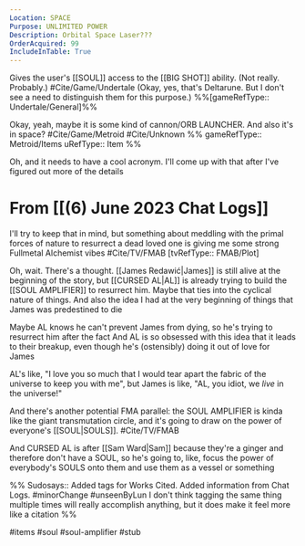 ```yaml
---
Location: SPACE
Purpose: UNLIMITED POWER
Description: Orbital Space Laser???
OrderAcquired: 99
IncludeInTable: True
---
```

Gives the user's [[SOUL]] access to the \[\[BIG SHOT\]\] ability. (Not really. Probably.)
#Cite/Game/Undertale (Okay, yes, that's Deltarune. But I don't see a need to distinguish them for this purpose.) %%[gameRefType:: Undertale/General]%%

Okay, yeah, maybe it is some kind of cannon/ORB LAUNCHER. And also it's in space? #Cite/Game/Metroid #Cite/Unknown 
%%
gameRefType:: Metroid/Items
uRefType:: Item
%%

Oh, and it needs to have a cool acronym. I'll come up with that after I've figured out more of the details

# From [[(6) June 2023 Chat Logs]]
I'll try to keep that in mind, but something about meddling with the primal forces of nature to resurrect a dead loved one is giving me some strong Fullmetal Alchemist vibes #Cite/TV/FMAB  [tvRefType:: FMAB/Plot]

Oh, wait. There's a thought. [[James Redawić|James]] is still alive at the beginning of the story, but [[CURSED AL|AL]] is already trying to build the [[SOUL AMPLIFIER]] to resurrect him. Maybe that ties into the cyclical nature of things. And also the idea I had at the very beginning of things that James was predestined to die

Maybe AL knows he can't prevent James from dying, so he's trying to resurrect him after the fact
And AL is so obsessed with this idea that it leads to their breakup, even though he's (ostensibly) doing it out of love for James

AL's like, "I love you so much that I would tear apart the fabric of the universe to keep you with me", but James is like, "AL, you idiot, we *live* in the universe!"

And there's another potential FMA parallel: the SOUL AMPLIFIER is kinda like the giant transmutation circle, and it's going to draw on the power of everyone's [[SOUL|SOULS]]. #Cite/TV/FMAB  

And CURSED AL is after [[Sam Ward|Sam]] because they're a ginger and therefore don't have a SOUL, so he's going to, like, focus the power of everybody's SOULS onto them and use them as a vessel or something

%%
Sudosays:: Added tags for Works Cited. Added information from Chat Logs.
#minorChange #unseenByLun 
I don't think tagging the same thing multiple times will really accomplish anything, but it does make it feel more like a citation
%%

 #items #soul #soul-amplifier #stub 
